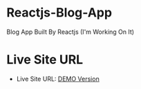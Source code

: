 # Reactjs-Blog-App

Blog App Built By Reactjs (I'm Working On It)

# Live Site URL

- Live Site URL: [DEMO Version](https://reactjs-blog-app-pearl.vercel.app/)
